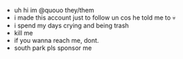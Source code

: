 -  uh hi im @quouo they/them
-  i made this account just to follow un cos he told me to 💀
-  i spend my days crying and being trash
-  kill me
-  if you wanna reach me, dont.
-  south park pls sponsor me

<!---
quouo/quouo is a ✨ special ✨ repository because its `README.md` (this file) appears on your GitHub profile.
You can click the Preview link to take a look at your changes.
--->
